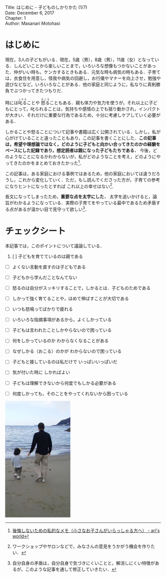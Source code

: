 Title: はじめに - 子どものしかりかた (1/7)  
Date: December 6, 2017  
Chapter: 1  
Author: Masanari Motohasi  

# はじめに

現在，3人の子どもがいる．現在，5歳（男），8歳（男），11歳（女）となっている．しんどいことから楽しいことまで，いろいろな想像もつかないことがあった．仲がいい時も，ケンカするときもある．元気な時も病気の時もある．子育ては，衣食住を用意し，怪我や病気の回避し，お行儀やマナーを向上させ，勉強や遊びなどなど，いろいろなことがある．他の家庭と同じように，私なりに真剣勝負でぶつかってきたつもりだ．

時には<ruby>叱る<rp>（</rp><rt>しかる</rt><rp>）</rp></ruby>ことや <ruby>怒る<rp>（</rp><rt>おこる</rt><rp>）</rp></ruby>こともある．親も体力や気力を使うが，それ以上に子どもにとって，叱られることは，気持ちや感情の上でも揺り動かされ，インパクトが大きい．それだけに重要な行為であるため，十分に考慮しケアしていく必要がある．

しかることや怒ることについて記事や書籍は広く公開されている．しかし，私が心がけていることと違ったこともあり，この記事を書くことにした．**この記事は，希望や理想論ではなく，どのように子どもと向かい合ってきたのかの経験をベースにした記録であり，想定読者は親になった子どもたちである．** 今後，どのようなことになるかわからないが，私がどのようなことを考え，どのようにやってきたのかをまとめておきたかった[^my_will]．

この記事は，ある家庭における事例ではあるため，他の家庭においては違うだろうし，これから変化していく．ただ，もし読んでくださった方が，子育ての参考になりヒントになったとすれば これ以上の幸せはない[^workshop].

[^my_will]: [後悔しないための私的なメモ（小さなお子さんがいらっしゃる方へ） - ari's world](http://motohasi.hatenablog.com/entry/2017/01/18/192924)
[^workshop]: ワークショップやサロンなどで，みなさんの意見をうかがう機会を作りたい．

長文になってしまったため，**重要な点を太字にした．** 太字を追いかけると，論旨がわかるようになっている．実際の子育てをやっている最中であるため矛盾する点があるが温かい目で見守って欲しい[^dilemma]．

[^dilemma]: 自分自身の矛盾は，自分自身で気づきにくいことと，解消しにくい特徴があるが，このような記事を通して修正していきたい．



# チェックシート
本記事では，このポイントについて議論している．

1. [ ] 子どもを育てているのは親である
- [ ] よくない言動を直すのは子どもである
- [ ] 子どもから学んだことなんてない
- [ ] 怒るのは自分がスッキリすることで，しかるとは．子どものためである
- [ ] しかって強く育てることや，ほめて伸ばすことが大切である
- [ ] いつも怒鳴ってばかりで疲れる
- [ ] いろいろな指摘事項があるから，よくしかっている
- [ ] 子どもは言われたことしかやらないので困っている
- [ ] 何をしかっているのか わからなくなることがある
- [ ] なぜしかる（おこる）のかが わからないので困っている
- [ ] 子どもと接しているのは私だけで いっぱいいっぱいだ
- [ ] 気が付いた時に しかればよい
- [ ] 子どもは理解できないから何度でもしかる必要がある
- [ ] 何度しかっても，そのことをやってくれないから困っている


![20110326145438.jpg](20110326145438.jpg)
<!-- [f:id:masanari:20110326145438j:plain] -->
